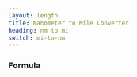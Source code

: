 ```yaml
---
layout: length
title: Nanometer to Mile Converter
heading: nm to mi
switch: mi-to-nm
---
```


<script>
  selectInput[0].selected = true
  selectOutput[9].selected = true
</script>

### Formula
